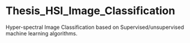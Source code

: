 # Thesis_HSI_Image_Classification
Hyper-spectral Image Classification based on Supervised/unsupervised machine learning algorithms.
